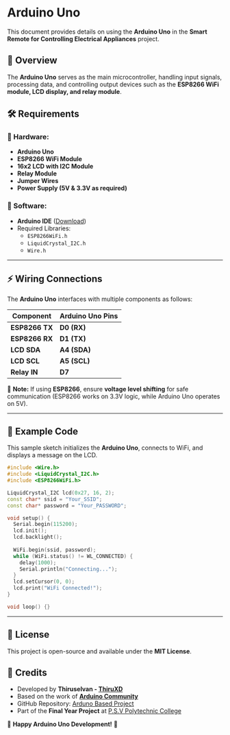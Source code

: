 # Arduino Uno

This document provides details on using the **Arduino Uno** in the **Smart Remote for Controlling Electrical Appliances** project.

## 📌 Overview
The **Arduino Uno** serves as the main microcontroller, handling input signals, processing data, and controlling output devices such as the **ESP8266 WiFi module, LCD display, and relay module**.

## 🛠 Requirements
### 🔹 Hardware:
- **Arduino Uno**
- **ESP8266 WiFi Module**
- **16x2 LCD with I2C Module**
- **Relay Module**
- **Jumper Wires**
- **Power Supply (5V & 3.3V as required)**

### 🔹 Software:
- **Arduino IDE** ([Download](https://www.arduino.cc/en/software))
- Required Libraries:
  - `ESP8266WiFi.h`
  - `LiquidCrystal_I2C.h`
  - `Wire.h`

---

## ⚡ Wiring Connections
The **Arduino Uno** interfaces with multiple components as follows:

| **Component**   | **Arduino Uno Pins** |
|---------------|-------------------|
| **ESP8266 TX**  | **D0 (RX)**        |
| **ESP8266 RX**  | **D1 (TX)**        |
| **LCD SDA**     | **A4 (SDA)**       |
| **LCD SCL**     | **A5 (SCL)**       |
| **Relay IN**    | **D7**             |

📌 **Note:** If using **ESP8266**, ensure **voltage level shifting** for safe communication (ESP8266 works on 3.3V logic, while Arduino Uno operates on 5V).

---

## 🚀 Example Code
This sample sketch initializes the **Arduino Uno**, connects to WiFi, and displays a message on the LCD.

```cpp
#include <Wire.h>
#include <LiquidCrystal_I2C.h>
#include <ESP8266WiFi.h>

LiquidCrystal_I2C lcd(0x27, 16, 2);
const char* ssid = "Your_SSID";
const char* password = "Your_PASSWORD";

void setup() {
  Serial.begin(115200);
  lcd.init();
  lcd.backlight();
  
  WiFi.begin(ssid, password);
  while (WiFi.status() != WL_CONNECTED) {
    delay(1000);
    Serial.println("Connecting...");
  }
  lcd.setCursor(0, 0);
  lcd.print("WiFi Connected!");
}

void loop() {}
```

---

## 📜 License
This project is open-source and available under the **MIT License**.

## 🙌 Credits
- Developed by **Thiruselvan - [ThiruXD](https://github.com/ThiruXD)**
- Based on the work of **[Arduino Community](https://forum.arduino.cc/)**
- GitHub Repository: [Arduno Based Project](https://github.com/ThiruXD/Arduno-Based-Project)
- Part of the **Final Year Project** at [P.S.V Polytechnic College](https://g.co/kgs/e5nvPrM)

🚀 **Happy Arduino Uno Development!** 🎉
